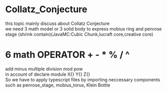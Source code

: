# Collatz_Conjecture
this topic mainly discuss about Collatz Conjecture <br>
we need 3 math model or 3 solid body to express mobius ring and penrose stage 
(shrink contain)(JavaMC:Cubic Chunk,lucraft core,creative core)<br>
# 6 math OPERATOR + - * % / ^ 

add minus multiple division mod pow <br>
in account of declare module X{} Y{} Z{} <br>
So we have to apply typescript files by importing neccessary components <br>
such as penrose_stage, mobius_torus, Klein Bottle <br>
